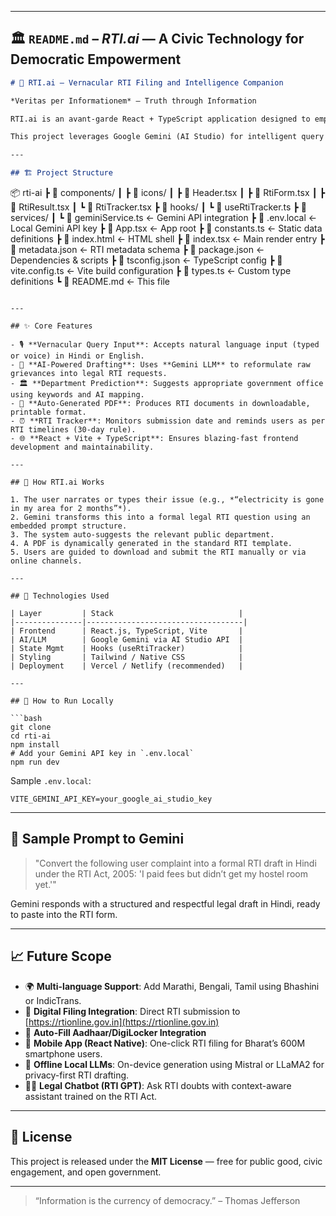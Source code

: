 
---

## 🏛️ `README.md` – *RTI.ai* — A Civic Technology for Democratic Empowerment

```markdown
# 🧾 RTI.ai – Vernacular RTI Filing and Intelligence Companion

*Veritas per Informationem* — Truth through Information

RTI.ai is an avant-garde React + TypeScript application designed to empower Indian citizens in asserting their Right to Information (RTI) with elegance, efficiency, and linguistic inclusivity.

This project leverages Google Gemini (AI Studio) for intelligent query synthesis, guiding users from raw problem statements to legally-structured RTI applications — even in vernacular tongues like Hindi.

---

## 🏗️ Project Structure

```

📦 rti-ai
┣ 📁 components/
┃ ┣ 📁 icons/
┃ ┣ 📄 Header.tsx
┃ ┣ 📄 RtiForm.tsx
┃ ┣ 📄 RtiResult.tsx
┃ ┗ 📄 RtiTracker.tsx
┣ 📁 hooks/
┃ ┗ 📄 useRtiTracker.ts
┣ 📁 services/
┃ ┗ 📄 geminiService.ts       ← Gemini API integration
┣ 📄 .env.local                ← Local Gemini API key
┣ 📄 App.tsx                   ← App root
┣ 📄 constants.ts              ← Static data definitions
┣ 📄 index.html                ← HTML shell
┣ 📄 index.tsx                 ← Main render entry
┣ 📄 metadata.json             ← RTI metadata schema
┣ 📄 package.json              ← Dependencies & scripts
┣ 📄 tsconfig.json             ← TypeScript config
┣ 📄 vite.config.ts            ← Vite build configuration
┣ 📄 types.ts                  ← Custom type definitions
┗ 📄 README.md                 ← This file

````

---

## ✨ Core Features

- 🎙️ **Vernacular Query Input**: Accepts natural language input (typed or voice) in Hindi or English.
- 🤖 **AI-Powered Drafting**: Uses **Gemini LLM** to reformulate raw grievances into legal RTI requests.
- 🏛️ **Department Prediction**: Suggests appropriate government office using keywords and AI mapping.
- 📄 **Auto-Generated PDF**: Produces RTI documents in downloadable, printable format.
- ⏰ **RTI Tracker**: Monitors submission date and reminds users as per RTI timelines (30-day rule).
- 🌐 **React + Vite + TypeScript**: Ensures blazing-fast frontend development and maintainability.

---

## 🧠 How RTI.ai Works

1. The user narrates or types their issue (e.g., *“electricity is gone in my area for 2 months”*).
2. Gemini transforms this into a formal legal RTI question using an embedded prompt structure.
3. The system auto-suggests the relevant public department.
4. A PDF is dynamically generated in the standard RTI template.
5. Users are guided to download and submit the RTI manually or via online channels.

---

## 🧪 Technologies Used

| Layer         | Stack                            |
|---------------|-----------------------------------|
| Frontend      | React.js, TypeScript, Vite       |
| AI/LLM        | Google Gemini via AI Studio API  |
| State Mgmt    | Hooks (useRtiTracker)            |
| Styling       | Tailwind / Native CSS            |
| Deployment    | Vercel / Netlify (recommended)   |

---

## 🚀 How to Run Locally

```bash
git clone 
cd rti-ai
npm install
# Add your Gemini API key in `.env.local`
npm run dev
````

Sample `.env.local`:

```env
VITE_GEMINI_API_KEY=your_google_ai_studio_key
```

---

## 📜 Sample Prompt to Gemini

> "Convert the following user complaint into a formal RTI draft in Hindi under the RTI Act, 2005: 'I paid fees but didn’t get my hostel room yet.'"

Gemini responds with a structured and respectful legal draft in Hindi, ready to paste into the RTI form.

---

## 📈 Future Scope

* 🌍 **Multi-language Support**: Add Marathi, Bengali, Tamil using Bhashini or IndicTrans.
* 🤝 **Digital Filing Integration**: Direct RTI submission to [https://rtionline.gov.in](https://rtionline.gov.in)
* 🧾 **Auto-Fill Aadhaar/DigiLocker Integration**
* 📱 **Mobile App (React Native)**: One-click RTI filing for Bharat’s 600M smartphone users.
* 🧠 **Offline Local LLMs**: On-device generation using Mistral or LLaMA2 for privacy-first RTI drafting.
* 🧑‍⚖️ **Legal Chatbot (RTI GPT)**: Ask RTI doubts with context-aware assistant trained on the RTI Act.

---

## 📢 License

This project is released under the **MIT License** — free for public good, civic engagement, and open government.

---

> “Information is the currency of democracy.” – Thomas Jefferson

```



